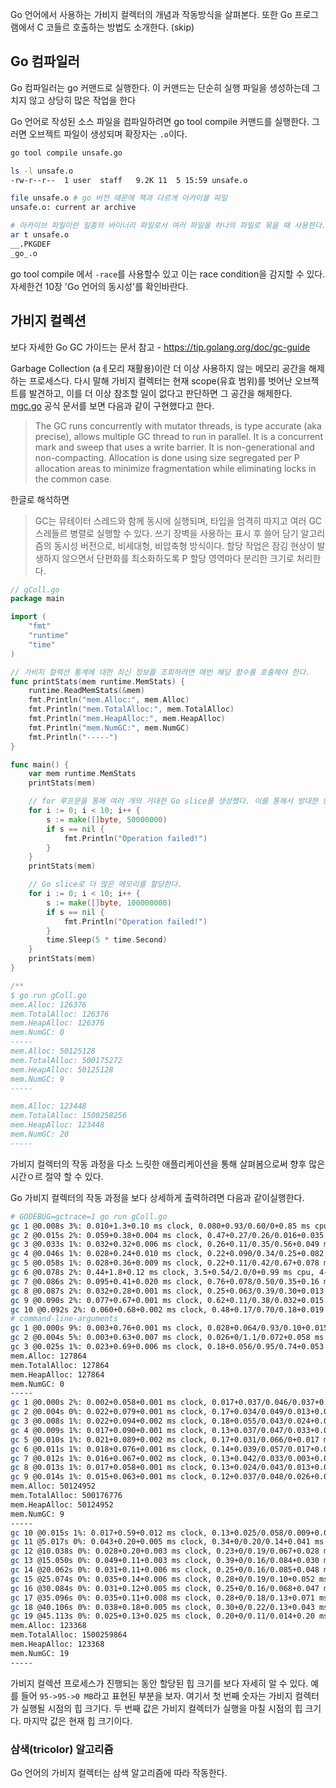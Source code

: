 Go 언어에서 사용하는 가비지 컬렉터의 개념과 작동방식을 살펴본다. 
또한 Go 프로그램에서 C 코들르 호출하는 방법도 소개한다. (skip)

## Go 컴파일러

Go 컴파일러는 go 커맨드로 실행한다. 이 커맨드는 단순히 실행 파일을 생성하는데 그치지 않고 상당히 많은 작업을 한다

Go 언어로 작성된 소스 파일을 컴파일하려면 go tool compile 커맨드를 실행한다. 그러면 오브젝트 파일이 생성되며 확장자는 `.o`이다. 

```bash
go tool compile unsafe.go 

ls -l unsafe.o  
-rw-r--r--  1 user  staff   9.2K 11  5 15:59 unsafe.o

file unsafe.o # go 버전 때문에 책과 다르게 아카이블 파일
unsafe.o: current ar archive

# 아카이브 파일이란 일종의 바이너리 파일로서 여러 파일을 하나의 파일로 묶을 때 사용한다.
ar t unsafe.o 
__.PKGDEF
_go_.o
```

go tool compile 에서 `-race`를 사용할수 있고 이는 race condition을 감지할 수 있다. 자세한건 10장 'Go 언어의 동시성'를 확인바란다.

## 가비지 컬렉션

보다 자세한 Go GC 가이드는 문서 참고 - https://tip.golang.org/doc/gc-guide

Garbage Collection (aㅔ모리 재활용)이란 더 이상 사용하지 않는 메모리 공간을 해제하는 프로세스다. 다시 말해 가비지 컬렉터는 현재 scope(유효 범위)를 벗어난 오브젝트를 발견하고, 이를 더 이상 참조할 일이 없다고 판단하면 그 공간을 해제한다. 
[mgc.go](https://go.dev/src/runtime/mgc.go) 공식 문서를 보면 다음과 같이 구현했다고 한다.

> The GC runs concurrently with mutator threads, is type accurate (aka precise), allows multiple
> GC thread to run in parallel. It is a concurrent mark and sweep that uses a write barrier. It is
> non-generational and non-compacting. Allocation is done using size segregated per P allocation
> areas to minimize fragmentation while eliminating locks in the common case.

한글로 해석하면
> GC는 뮤테이터 스레드와 함께 동시에 실행되며, 타입을 엄격히 따지고 여러 GC 스레들르 병렬로 실행할 수 있다.
> 쓰기 장벽을 사용하는 표시 후 쓸어 담기 알고리즘의 동시성 버전으로, 비세대형, 비압축형 방식이다.
> 할당 작업은 잠김 현상이 발생하지 않으면서 단편화를 최소화하도록 P 할당 영역마다 분리한 크기로 처리한다.

```go
// gColl.go
package main

import (
	"fmt"
	"runtime"
	"time"
)

// 가비지 컬렉션 통계에 대한 최신 정보를 조회하려면 매번 해당 함수를 호출해야 한다.
func printStats(mem runtime.MemStats) {
	runtime.ReadMemStats(&mem) 
	fmt.Println("mem.Alloc:", mem.Alloc)
	fmt.Println("mem.TotalAlloc:", mem.TotalAlloc)
	fmt.Println("mem.HeapAlloc:", mem.HeapAlloc)
	fmt.Println("mem.NumGC:", mem.NumGC)
	fmt.Println("-----")
}

func main() {
	var mem runtime.MemStats
	printStats(mem)

    // for 루프문을 통해 여러 개의 거대한 Go slice를 생성했다. 이를 통해서 방대한 양의 메모리를 할당했다가 가비지 컬렉터를 호출할 것이다.
	for i := 0; i < 10; i++ {
		s := make([]byte, 50000000)
		if s == nil {
			fmt.Println("Operation failed!")
		}
	}
	printStats(mem)

    // Go slice로 더 많은 메모리를 할당한다.
	for i := 0; i < 10; i++ {
		s := make([]byte, 100000000)
		if s == nil {
			fmt.Println("Operation failed!")
		}
		time.Sleep(5 * time.Second)
	}
	printStats(mem)
}

/**
$ go run gColl.go
mem.Alloc: 126376
mem.TotalAlloc: 126376
mem.HeapAlloc: 126376
mem.NumGC: 0
-----
mem.Alloc: 50125128
mem.TotalAlloc: 500175272
mem.HeapAlloc: 50125128
mem.NumGC: 9
-----

mem.Alloc: 123448
mem.TotalAlloc: 1500258256
mem.HeapAlloc: 123448
mem.NumGC: 20
-----
```

가비지 컬렉터의 작동 과정을 다소 느릿한 애플리케이션을 통해 살펴봄으로써 향후 많은 시간ㅇ르 절약 할 수 있다. 

Go 가비지 컬렉터의 작동 과정을 보다 상세하게 출력하려면 다음과 같이실행한다.

```bash
# GODEBUG=gctrace=1 go run gColl.go
gc 1 @0.008s 3%: 0.010+1.3+0.10 ms clock, 0.080+0.93/0.60/0+0.85 ms cpu, 4->4->0 MB, 5 MB goal, 8 P
gc 2 @0.015s 2%: 0.059+0.38+0.004 ms clock, 0.47+0.27/0.26/0.016+0.035 ms cpu, 4->4->0 MB, 5 MB goal, 8 P
gc 3 @0.033s 1%: 0.032+0.32+0.006 ms clock, 0.26+0.11/0.35/0.56+0.049 ms cpu, 4->4->0 MB, 5 MB goal, 8 P
gc 4 @0.046s 1%: 0.028+0.24+0.010 ms clock, 0.22+0.090/0.34/0.25+0.082 ms cpu, 4->4->0 MB, 5 MB goal, 8 P
gc 5 @0.058s 1%: 0.028+0.36+0.009 ms clock, 0.22+0.11/0.42/0.67+0.078 ms cpu, 4->4->0 MB, 5 MB goal, 8 P
gc 6 @0.078s 2%: 0.44+1.8+0.12 ms clock, 3.5+0.54/2.0/0+0.99 ms cpu, 4->4->1 MB, 5 MB goal, 8 P
gc 7 @0.086s 2%: 0.095+0.41+0.020 ms clock, 0.76+0.078/0.50/0.35+0.16 ms cpu, 4->4->1 MB, 5 MB goal, 8 P
gc 8 @0.087s 2%: 0.032+0.28+0.001 ms clock, 0.25+0.063/0.39/0.30+0.013 ms cpu, 4->4->0 MB, 5 MB goal, 8 P
gc 9 @0.090s 2%: 0.077+0.67+0.001 ms clock, 0.62+0.11/0.38/0.032+0.015 ms cpu, 4->5->1 MB, 5 MB goal, 8 P
gc 10 @0.092s 2%: 0.060+0.68+0.002 ms clock, 0.48+0.17/0.70/0.18+0.019 ms cpu, 4->4->1 MB, 5 MB goal, 8 P
# command-line-arguments
gc 1 @0.000s 9%: 0.003+0.76+0.001 ms clock, 0.028+0.064/0.93/0.10+0.015 ms cpu, 4->7->5 MB, 5 MB goal, 8 P
gc 2 @0.004s 5%: 0.003+0.63+0.007 ms clock, 0.026+0/1.1/0.072+0.058 ms cpu, 9->9->8 MB, 11 MB goal, 8 P
gc 3 @0.025s 1%: 0.023+0.69+0.006 ms clock, 0.18+0.056/0.95/0.74+0.053 ms cpu, 15->15->9 MB, 17 MB goal, 8 P
mem.Alloc: 127864
mem.TotalAlloc: 127864
mem.HeapAlloc: 127864
mem.NumGC: 0
-----
gc 1 @0.000s 2%: 0.002+0.058+0.001 ms clock, 0.017+0.037/0.046/0.037+0.010 ms cpu, 47->47->0 MB, 48 MB goal, 8 P
gc 2 @0.004s 0%: 0.022+0.079+0.001 ms clock, 0.17+0.034/0.049/0.013+0.014 ms cpu, 47->47->0 MB, 48 MB goal, 8 P
gc 3 @0.008s 1%: 0.022+0.094+0.002 ms clock, 0.18+0.055/0.043/0.024+0.017 ms cpu, 47->47->0 MB, 48 MB goal, 8 P
gc 4 @0.009s 1%: 0.017+0.090+0.001 ms clock, 0.13+0.037/0.047/0.033+0.009 ms cpu, 47->47->0 MB, 48 MB goal, 8 P
gc 5 @0.010s 1%: 0.021+0.089+0.002 ms clock, 0.17+0.031/0.066/0+0.017 ms cpu, 47->47->0 MB, 48 MB goal, 8 P
gc 6 @0.011s 1%: 0.018+0.076+0.001 ms clock, 0.14+0.039/0.057/0.017+0.011 ms cpu, 47->47->0 MB, 48 MB goal, 8 P
gc 7 @0.012s 1%: 0.016+0.067+0.002 ms clock, 0.13+0.042/0.033/0.003+0.017 ms cpu, 47->47->0 MB, 48 MB goal, 8 P
gc 8 @0.013s 1%: 0.017+0.058+0.001 ms clock, 0.13+0.024/0.043/0.013+0.010 ms cpu, 47->47->0 MB, 48 MB goal, 8 P
gc 9 @0.014s 1%: 0.015+0.063+0.001 ms clock, 0.12+0.037/0.048/0.026+0.013 ms cpu, 47->47->0 MB, 48 MB goal, 8 P
mem.Alloc: 50124952
mem.TotalAlloc: 500176776
mem.HeapAlloc: 50124952
mem.NumGC: 9
-----
gc 10 @0.015s 1%: 0.017+0.59+0.012 ms clock, 0.13+0.025/0.058/0.009+0.096 ms cpu, 47->143->95 MB, 48 MB goal, 8 P
gc 11 @5.017s 0%: 0.043+0.20+0.005 ms clock, 0.34+0/0.20/0.14+0.041 ms cpu, 190->190->0 MB, 191 MB goal, 8 P
gc 12 @10.038s 0%: 0.028+0.20+0.003 ms clock, 0.23+0/0.19/0.067+0.028 ms cpu, 95->95->0 MB, 96 MB goal, 8 P
gc 13 @15.050s 0%: 0.049+0.11+0.003 ms clock, 0.39+0/0.16/0.084+0.030 ms cpu, 95->95->0 MB, 96 MB goal, 8 P
gc 14 @20.062s 0%: 0.031+0.11+0.006 ms clock, 0.25+0/0.16/0.085+0.048 ms cpu, 95->95->0 MB, 96 MB goal, 8 P
gc 15 @25.074s 0%: 0.035+0.14+0.006 ms clock, 0.28+0/0.19/0.10+0.052 ms cpu, 95->95->0 MB, 96 MB goal, 8 P
gc 16 @30.084s 0%: 0.031+0.12+0.005 ms clock, 0.25+0/0.16/0.068+0.047 ms cpu, 95->95->0 MB, 96 MB goal, 8 P
gc 17 @35.096s 0%: 0.035+0.11+0.008 ms clock, 0.28+0/0.18/0.13+0.071 ms cpu, 95->95->0 MB, 96 MB goal, 8 P
gc 18 @40.106s 0%: 0.038+0.18+0.005 ms clock, 0.30+0/0.22/0.13+0.043 ms cpu, 95->95->0 MB, 96 MB goal, 8 P
gc 19 @45.113s 0%: 0.025+0.13+0.025 ms clock, 0.20+0/0.11/0.014+0.20 ms cpu, 95->95->0 MB, 96 MB goal, 8 P
mem.Alloc: 123368
mem.TotalAlloc: 1500259864
mem.HeapAlloc: 123368
mem.NumGC: 19
-----
```
가비지 컬렉션 프로세스가 진행되는 동안 할당된 힙 크기를 보다 자세히 알 수 있다. 예를 들어 `95->95->0 MB`라고 표현된 부분을 보자.
여기서 첫 번째 숫자는 가비지 컬렉터가 실행될 시점의 힙 크기다. 두 번째 값은 가비지 컬렉터가 실행을 마칠 시점의 힙 크기다.
마지막 값은 현재 힙 크기이다.

### 삼색(tricolor) 알고리즘

Go 언어의 가비지 컬렉터는 삼색 알고리즘에 따라 작동한다.

